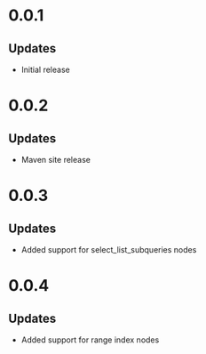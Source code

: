 # 0.0.1

## Updates

* Initial release

# 0.0.2

## Updates

* Maven site release

# 0.0.3

## Updates

* Added support for select_list_subqueries nodes

# 0.0.4

## Updates

* Added support for range index nodes
